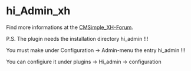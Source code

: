 # hi_Admin_xh

Find more informations at the [CMSimple_XH-Forum](https://cmsimpleforum.com/viewtopic.php?f=16&t=7730).
 
P.S. The plugin needs the installation directory hi_admin  !!!

You must make under Configuration -> Admin-menu the entry hi_admin !!!

You can configiure it under plugins -> Hi_admin -> configuration
